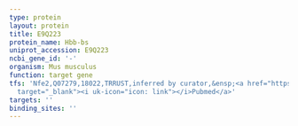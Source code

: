 ```yaml
---
type: protein
layout: protein
title: E9Q223
protein_name: Hbb-bs
uniprot_accession: E9Q223
ncbi_gene_id: '-'
organism: Mus musculus
function: target gene
tfs: 'Nfe2,Q07279,18022,TRRUST,inferred by curator,&ensp;<a href="https://www.ncbi.nlm.nih.gov/pubmed/?term=20236933%5Buid%5D"
  target="_blank"><i uk-icon="icon: link"></i>Pubmed</a>'
targets: ''
binding_sites: ''
---
```

